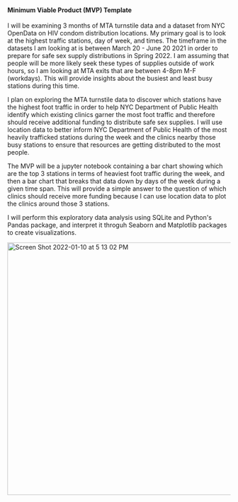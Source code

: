 #### Minimum Viable Product (MVP) Template


I will be examining 3 months of MTA turnstile data and a dataset from NYC OpenData on HIV condom distribution locations. My primary goal is to look at the highest traffic stations, day of week, and times. The timeframe in the datasets I am looking at is between March 20 - June 20 2021 in order to prepare for safe sex supply distributions in Spring 2022. I am assuming that people will be more likely seek these types of supplies outside of work hours, so I am looking at MTA exits that are between 4-8pm M-F (workdays). This will provide insights about the busiest and least busy stations during this time.


I plan on exploring the MTA turnstile data to discover which stations have the highest foot traffic in order to help NYC Department of Public Health identify which existing clinics garner the most foot traffic and therefore should receive additional funding to distribute safe sex supplies. I will use location data to better inform NYC Department of Public Health of the most heavily trafficked stations during the week and the clinics nearby those busy stations to ensure that resources are getting distributed to the most people.

The MVP will be a jupyter notebook containing a bar chart showing which are the top 3 stations in terms of heaviest foot traffic during the week, and then a bar chart that breaks that data down by days of the week during a given time span. This will provide a simple answer to the question of which clinics should receive more funding because I can use location data to plot the clinics around those 3 stations.

I will perform this exploratory data analysis using SQLite and Python's Pandas package, and interpret it throguh Seaborn and Matplotlib packages to create visualizations.





<img width="570" alt="Screen Shot 2022-01-10 at 5 13 02 PM" src="https://user-images.githubusercontent.com/89549841/148852771-e452066d-c7c1-44fe-b2cf-744861a21aea.png">
